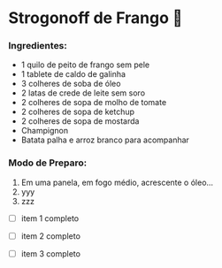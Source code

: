 # Strogonoff de Frango :chicken:



### Ingredientes:

- 1 quilo de peito de frango sem pele
- 1 tablete de caldo de galinha
- 3 colheres de soba de óleo
- 2 latas de crede de leite sem soro
- 2 colheres de sopa de molho de tomate
- 2 colheres de sopa de ketchup
- 2 colheres de sopa de mostarda
- Champignon
- Batata palha e arroz branco para acompanhar

### Modo de Preparo:

1. Em uma panela, em fogo médio, acrescente o óleo...
2. yyy
3. zzz





- [ ] item 1 completo
- [ ] item 2 completo
- [ ] item 3 completo





